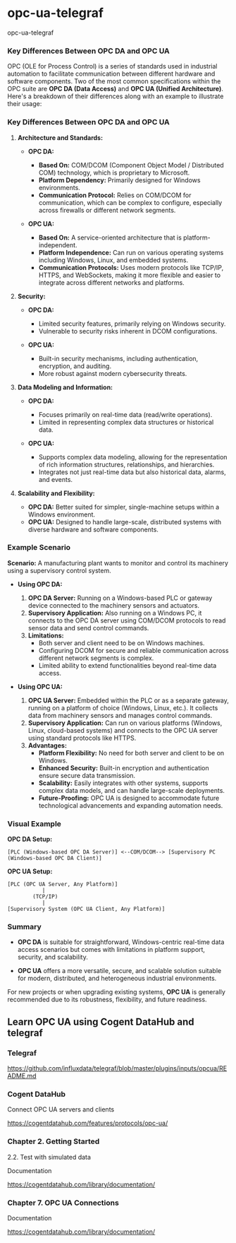 # opc-ua-telegraf
opc-ua-telegraf


### Key Differences Between OPC DA and OPC UA

OPC (OLE for Process Control) is a series of standards used in industrial automation to facilitate communication between different hardware and software components. Two of the most common specifications within the OPC suite are **OPC DA (Data Access)** and **OPC UA (Unified Architecture)**. Here's a breakdown of their differences along with an example to illustrate their usage:

### **Key Differences Between OPC DA and OPC UA**

1. **Architecture and Standards:**
   - **OPC DA:**
     - **Based On:** COM/DCOM (Component Object Model / Distributed COM) technology, which is proprietary to Microsoft.
     - **Platform Dependency:** Primarily designed for Windows environments.
     - **Communication Protocol:** Relies on COM/DCOM for communication, which can be complex to configure, especially across firewalls or different network segments.
   
   - **OPC UA:**
     - **Based On:** A service-oriented architecture that is platform-independent.
     - **Platform Independence:** Can run on various operating systems including Windows, Linux, and embedded systems.
     - **Communication Protocols:** Uses modern protocols like TCP/IP, HTTPS, and WebSockets, making it more flexible and easier to integrate across different networks and platforms.

2. **Security:**
   - **OPC DA:**
     - Limited security features, primarily relying on Windows security.
     - Vulnerable to security risks inherent in DCOM configurations.
   
   - **OPC UA:**
     - Built-in security mechanisms, including authentication, encryption, and auditing.
     - More robust against modern cybersecurity threats.

3. **Data Modeling and Information:**
   - **OPC DA:**
     - Focuses primarily on real-time data (read/write operations).
     - Limited in representing complex data structures or historical data.
   
   - **OPC UA:**
     - Supports complex data modeling, allowing for the representation of rich information structures, relationships, and hierarchies.
     - Integrates not just real-time data but also historical data, alarms, and events.

4. **Scalability and Flexibility:**
   - **OPC DA:** Better suited for simpler, single-machine setups within a Windows environment.
   - **OPC UA:** Designed to handle large-scale, distributed systems with diverse hardware and software components.

### **Example Scenario**

**Scenario:** A manufacturing plant wants to monitor and control its machinery using a supervisory control system.

- **Using OPC DA:**
  1. **OPC DA Server:** Running on a Windows-based PLC or gateway device connected to the machinery sensors and actuators.
  2. **Supervisory Application:** Also running on a Windows PC, it connects to the OPC DA server using COM/DCOM protocols to read sensor data and send control commands.
  3. **Limitations:** 
     - Both server and client need to be on Windows machines.
     - Configuring DCOM for secure and reliable communication across different network segments is complex.
     - Limited ability to extend functionalities beyond real-time data access.

- **Using OPC UA:**
  1. **OPC UA Server:** Embedded within the PLC or as a separate gateway, running on a platform of choice (Windows, Linux, etc.). It collects data from machinery sensors and manages control commands.
  2. **Supervisory Application:** Can run on various platforms (Windows, Linux, cloud-based systems) and connects to the OPC UA server using standard protocols like HTTPS.
  3. **Advantages:**
     - **Platform Flexibility:** No need for both server and client to be on Windows.
     - **Enhanced Security:** Built-in encryption and authentication ensure secure data transmission.
     - **Scalability:** Easily integrates with other systems, supports complex data models, and can handle large-scale deployments.
     - **Future-Proofing:** OPC UA is designed to accommodate future technological advancements and expanding automation needs.

### **Visual Example**

**OPC DA Setup:**
```
[PLC (Windows-based OPC DA Server)] <--COM/DCOM--> [Supervisory PC (Windows-based OPC DA Client)]
```

**OPC UA Setup:**
```
[PLC (OPC UA Server, Any Platform)]
           |
        (TCP/IP)
           |
[Supervisory System (OPC UA Client, Any Platform)]
```

### **Summary**

- **OPC DA** is suitable for straightforward, Windows-centric real-time data access scenarios but comes with limitations in platform support, security, and scalability.
  
- **OPC UA** offers a more versatile, secure, and scalable solution suitable for modern, distributed, and heterogeneous industrial environments.

For new projects or when upgrading existing systems, **OPC UA** is generally recommended due to its robustness, flexibility, and future readiness.

## Learn OPC UA using Cogent DataHub and telegraf


### Telegraf

https://github.com/influxdata/telegraf/blob/master/plugins/inputs/opcua/README.md

### Cogent DataHub


Connect OPC UA servers and clients


https://cogentdatahub.com/features/protocols/opc-ua/


### Chapter 2. Getting Started

2.2. Test with simulated data


Documentation

https://cogentdatahub.com/library/documentation/

### Chapter 7. OPC UA Connections


Documentation

https://cogentdatahub.com/library/documentation/



